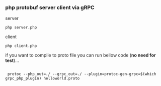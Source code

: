 ###  php protobuf server client via gRPC

server
```console
php server.php
```

client
```console
php client.php
```


if  you want to compile to  proto file you can run bellow code (**no need for test**)...
```console

 protoc --php_out=./ --grpc_out=./ --plugin=protoc-gen-grpc=$(which grpc_php_plugin) helloworld.proto

```